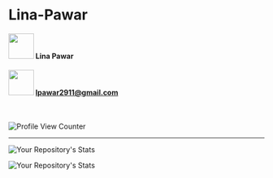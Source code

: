 # **Lina-Pawar**

#### [<img width="50px" src="https://img.icons8.com/ios-filled/200/ffffff/linkedin.png"/>](https://www.linkedin.com/in/lina-pawar-5289a0198/) Lina Pawar

#### [<img width="50px" src="https://img.icons8.com/ios-filled/200/ffffff/gmail-new.png"/>](mailto:lpawar2911@gmail.com) lpawar2911@gmail.com

<br/>

![Profile View Counter](https://komarev.com/ghpvc/?username=Lina-Pawar&color=282828&label=Profile+visits)

<hr>

![Your Repository's Stats](https://github-readme-stats.vercel.app/api?username=Lina-Pawar&show_icons=true&theme=gruvbox)

![Your Repository's Stats](https://github-readme-stats.vercel.app/api/top-langs/?username=Lina-Pawar&theme=gruvbox)
